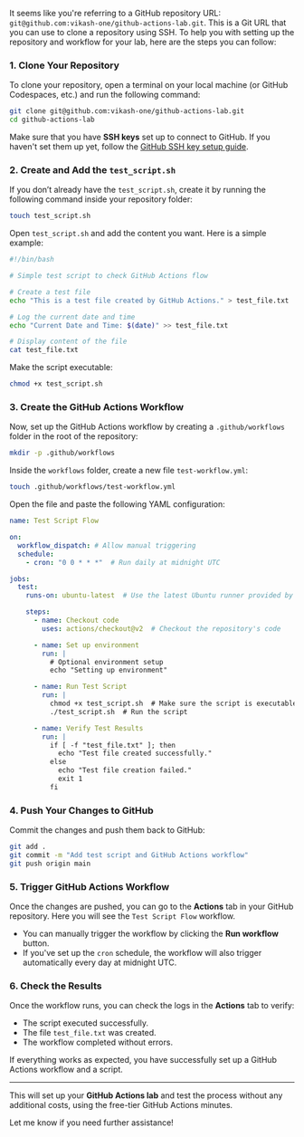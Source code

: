 It seems like you're referring to a GitHub repository URL: `git@github.com:vikash-one/github-actions-lab.git`. This is a Git URL that you can use to clone a repository using SSH. To help you with setting up the repository and workflow for your lab, here are the steps you can follow:

### **1. Clone Your Repository**

To clone your repository, open a terminal on your local machine (or GitHub Codespaces, etc.) and run the following command:

```bash
git clone git@github.com:vikash-one/github-actions-lab.git
cd github-actions-lab
```

Make sure that you have **SSH keys** set up to connect to GitHub. If you haven't set them up yet, follow the [GitHub SSH key setup guide](https://docs.github.com/en/github/authenticating-to-github/connecting-to-github-with-ssh).

### **2. Create and Add the `test_script.sh`**

If you don’t already have the `test_script.sh`, create it by running the following command inside your repository folder:

```bash
touch test_script.sh
```

Open `test_script.sh` and add the content you want. Here is a simple example:

```bash
#!/bin/bash

# Simple test script to check GitHub Actions flow

# Create a test file
echo "This is a test file created by GitHub Actions." > test_file.txt

# Log the current date and time
echo "Current Date and Time: $(date)" >> test_file.txt

# Display content of the file
cat test_file.txt
```

Make the script executable:

```bash
chmod +x test_script.sh
```

### **3. Create the GitHub Actions Workflow**

Now, set up the GitHub Actions workflow by creating a `.github/workflows` folder in the root of the repository:

```bash
mkdir -p .github/workflows
```

Inside the `workflows` folder, create a new file `test-workflow.yml`:

```bash
touch .github/workflows/test-workflow.yml
```

Open the file and paste the following YAML configuration:

```yaml
name: Test Script Flow

on:
  workflow_dispatch: # Allow manual triggering
  schedule:
    - cron: "0 0 * * *"  # Run daily at midnight UTC

jobs:
  test:
    runs-on: ubuntu-latest  # Use the latest Ubuntu runner provided by GitHub

    steps:
      - name: Checkout code
        uses: actions/checkout@v2  # Checkout the repository's code

      - name: Set up environment
        run: |
          # Optional environment setup
          echo "Setting up environment"

      - name: Run Test Script
        run: |
          chmod +x test_script.sh  # Make sure the script is executable
          ./test_script.sh  # Run the script

      - name: Verify Test Results
        run: |
          if [ -f "test_file.txt" ]; then
            echo "Test file created successfully."
          else
            echo "Test file creation failed."
            exit 1
          fi
```

### **4. Push Your Changes to GitHub**

Commit the changes and push them back to GitHub:

```bash
git add .
git commit -m "Add test script and GitHub Actions workflow"
git push origin main
```

### **5. Trigger GitHub Actions Workflow**

Once the changes are pushed, you can go to the **Actions** tab in your GitHub repository. Here you will see the `Test Script Flow` workflow.

- You can manually trigger the workflow by clicking the **Run workflow** button.
- If you've set up the `cron` schedule, the workflow will also trigger automatically every day at midnight UTC.

### **6. Check the Results**

Once the workflow runs, you can check the logs in the **Actions** tab to verify:

- The script executed successfully.
- The file `test_file.txt` was created.
- The workflow completed without errors.

If everything works as expected, you have successfully set up a GitHub Actions workflow and a script.

---

This will set up your **GitHub Actions lab** and test the process without any additional costs, using the free-tier GitHub Actions minutes.

Let me know if you need further assistance!
